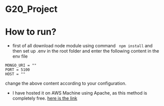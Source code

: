 # G20_Project


# How to run?
- first of all download node module using command ``` npm install``` and then set up .env in the root folder 
and enter the following content in the env file
```
MONGO_URI = ""
PORT = 5100
HOST = ""
```
change the above content according to your configuration.

- I have hosted it on AWS Machine using Apache, as this method is completely free.
[here is the link](https://gs20.poketradinghub.com/)